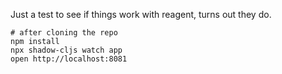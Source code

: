 Just a test to see if things work with reagent, turns out they do.

```
# after cloning the repo
npm install
npx shadow-cljs watch app
open http://localhost:8081
```

